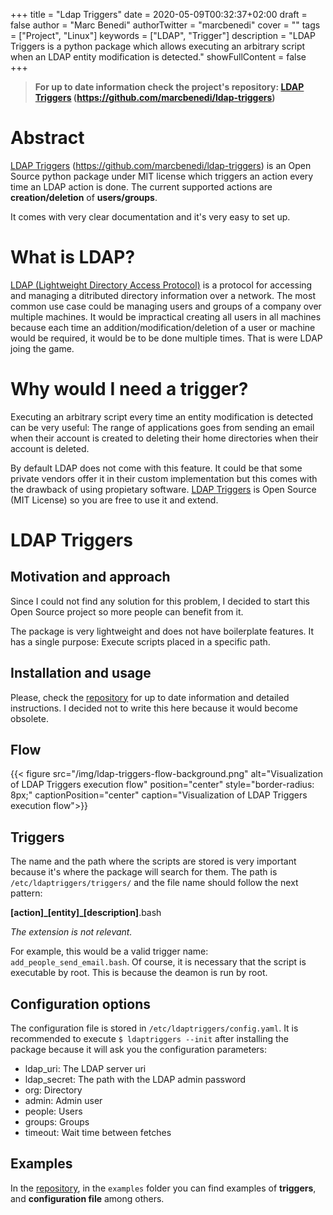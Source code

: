 +++
title = "Ldap Triggers"
date = 2020-05-09T00:32:37+02:00
draft = false
author = "Marc Benedi"
authorTwitter = "marcbenedi"
cover = ""
tags = ["Project", "Linux"]
keywords = ["LDAP", "Trigger"]
description = "LDAP Triggers is a python package which allows executing an arbitrary script when an LDAP entity modification is detected."
showFullContent = false
+++

> **For up to date information check the project's repository: [LDAP Triggers][2] (https://github.com/marcbenedi/ldap-triggers)**

# Abstract

[LDAP Triggers][2] (https://github.com/marcbenedi/ldap-triggers) is an Open Source python package under MIT license which triggers an action every time an LDAP action is done. The current supported actions are **creation/deletion** of **users/groups**.

It comes with very clear documentation and it's very easy to set up. 

# What is LDAP?

[LDAP (Lightweight Directory Access Protocol)][1] is a protocol for accessing and managing a ditributed directory information over a network. The most common use case could be managing users and groups of a company over multiple machines. It would be impractical creating all users in all machines because each time an addition/modification/deletion of a user or machine would be required, it would be to be done multiple times. That is were LDAP joing the game. 

# Why would I need a trigger?

Executing an arbitrary script every time an entity modification is detected can be very useful: The range of applications goes from sending an email when their account is created to deleting their home directories when their account is deleted. 

By default LDAP does not come with this feature. It could be that some private vendors offer it in their custom implementation but this comes with the drawback of using propietary software. [LDAP Triggers][2] is Open Source (MIT License) so you are free to use it and extend.


# LDAP Triggers

## Motivation and approach

Since I could not find any solution for this problem, I decided to start this Open Source project so more people can benefit from it. 

The package is very lightweight and does not have boilerplate features. It has a single purpose: Execute scripts placed in a specific path.

## Installation and usage

Please, check the [repository][2] for up to date information and detailed instructions. I decided not to write this here because it would become obsolete. 

## Flow

{{< figure src="/img/ldap-triggers-flow-background.png" alt="Visualization of LDAP Triggers execution flow" position="center" style="border-radius: 8px;" captionPosition="center" caption="Visualization of LDAP Triggers execution flow">}}

## Triggers

The name and the path where the scripts are stored is very important because it's where the package will search for them. The path is `/etc/ldaptriggers/triggers/` and the file name should follow the next pattern: 

**\[action\]\_\[entity\]\_\[description\]**.bash

*The extension is not relevant.*

For example, this would be a valid trigger name: `add_people_send_email.bash`. Of course, it is necessary that the script is executable by root. This is because the deamon is run by root.

## Configuration options

The configuration file is stored in `/etc/ldaptriggers/config.yaml`. It is recommended to execute `$ ldaptriggers --init` after installing the package because it will ask you the configuration parameters:

- ldap_uri: The LDAP server uri
- ldap_secret: The path with the LDAP admin password
- org: Directory
- admin: Admin user
- people: Users
- groups: Groups
- timeout: Wait time between fetches

## Examples

In the [repository][2], in the `examples` folder you can find examples of **triggers**, and **configuration file** among others.

<!-- # References -->

[1]: https://en.wikipedia.org/wiki/Hobbit#Lifestyle
[2]: https://github.com/marcbenedi/ldap-triggers